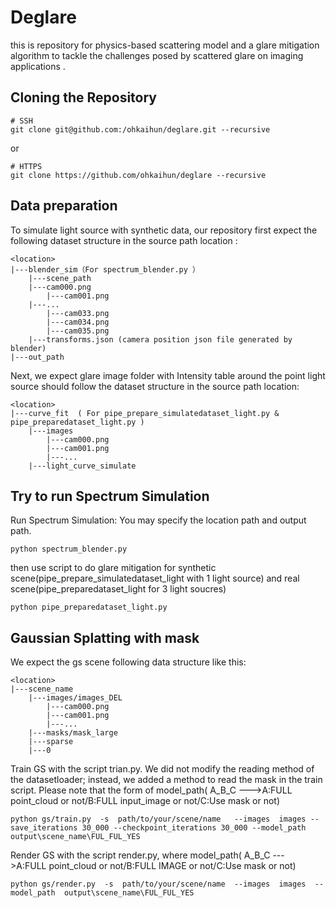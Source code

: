 # Deglare
this is repository for physics-based scattering model and a glare mitigation algorithm to tackle the challenges posed by scattered glare on imaging applications .
## Cloning the Repository
```shell
# SSH
git clone git@github.com:/ohkaihun/deglare.git --recursive
```
or
```shell
# HTTPS
git clone https://github.com/ohkaihun/deglare --recursive
```
## Data preparation 
To simulate light source with synthetic data, our repository first expect the following dataset structure in the source path location :
```
<location>
|---blender_sim（For spectrum_blender.py ）
    |---scene_path
   	|---cam000.png
    	|---cam001.png
   	|---...
    	|---cam033.png
    	|---cam034.png
    	|---cam035.png
   	|---transforms.json (camera position json file generated by blender)
|---out_path
```
Next, we expect glare image folder with Intensity table around the point light source should follow the dataset structure in the source path location:
```
<location>
|---curve_fit  ( For pipe_prepare_simulatedataset_light.py & pipe_preparedataset_light.py )
    |---images
    	|---cam000.png
    	|---cam001.png
    	|---...
    |---light_curve_simulate
```
## Try to run  Spectrum Simulation
Run Spectrum Simulation: You may specify the location path and output path.
```shell
python spectrum_blender.py  
```
then use script to do glare mitigation for synthetic scene(pipe_prepare_simulatedataset_light with 1 light source) and real scene(pipe_preparedataset_light for 3 light soucres)
```shell
python pipe_preparedataset_light.py
```
## Gaussian Splatting with mask
We expect the gs scene following data structure like this:
```
<location>
|---scene_name
    |---images/images_DEL
    	|---cam000.png
    	|---cam001.png
    	|---...
    |---masks/mask_large
    |---sparse
	|---0
```
Train GS with the script trian.py. We did not modify the reading method of the datasetloader; instead, we added a method to read the mask in the train script.
Please note that the form of  model_path( A_B_C --->A:FULL point_cloud or not/B:FULL input_image or not/C:Use mask or not)
```shell
python gs/train.py  -s  path/to/your/scene/name   --images  images --save_iterations 30_000 --checkpoint_iterations 30_000 --model_path output\scene_name\FUL_FUL_YES 
```
Render GS with the script render.py, where model_path( A_B_C --->A:FULL point_cloud or not/B:FULL IMAGE or not/C:Use mask or not)
```shell
python gs/render.py  -s  path/to/your/scene/name  --images  images  --model_path  output\scene_name\FUL_FUL_YES
```